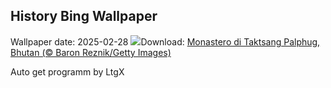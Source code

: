 ## History Bing Wallpaper
Wallpaper date: 2025-02-28
![](https://www.bing.com/th?id=OHR.BhutanMonastery_IT-IT9860257157_UHD.jpg&w=1000)Download: [Monastero di Taktsang Palphug, Bhutan (© Baron Reznik/Getty Images)](https://www.bing.com/th?id=OHR.BhutanMonastery_IT-IT9860257157_UHD.jpg)

Auto get programm by LtgX
